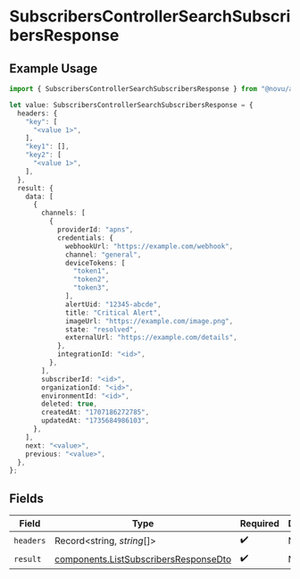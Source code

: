 # SubscribersControllerSearchSubscribersResponse

## Example Usage

```typescript
import { SubscribersControllerSearchSubscribersResponse } from "@novu/api/models/operations";

let value: SubscribersControllerSearchSubscribersResponse = {
  headers: {
    "key": [
      "<value 1>",
    ],
    "key1": [],
    "key2": [
      "<value 1>",
    ],
  },
  result: {
    data: [
      {
        channels: [
          {
            providerId: "apns",
            credentials: {
              webhookUrl: "https://example.com/webhook",
              channel: "general",
              deviceTokens: [
                "token1",
                "token2",
                "token3",
              ],
              alertUid: "12345-abcde",
              title: "Critical Alert",
              imageUrl: "https://example.com/image.png",
              state: "resolved",
              externalUrl: "https://example.com/details",
            },
            integrationId: "<id>",
          },
        ],
        subscriberId: "<id>",
        organizationId: "<id>",
        environmentId: "<id>",
        deleted: true,
        createdAt: "1707186272785",
        updatedAt: "1735684986103",
      },
    ],
    next: "<value>",
    previous: "<value>",
  },
};
```

## Fields

| Field                                                                                          | Type                                                                                           | Required                                                                                       | Description                                                                                    |
| ---------------------------------------------------------------------------------------------- | ---------------------------------------------------------------------------------------------- | ---------------------------------------------------------------------------------------------- | ---------------------------------------------------------------------------------------------- |
| `headers`                                                                                      | Record<string, *string*[]>                                                                     | :heavy_check_mark:                                                                             | N/A                                                                                            |
| `result`                                                                                       | [components.ListSubscribersResponseDto](../../models/components/listsubscribersresponsedto.md) | :heavy_check_mark:                                                                             | N/A                                                                                            |